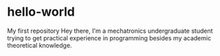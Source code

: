 # hello-world
My first repository
Hey there,
I'm a mechatronics undergraduate student trying to get practical experience in programming besides my academic theoretical knowledge.
